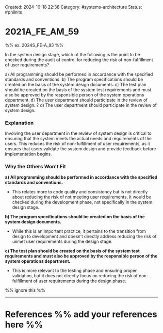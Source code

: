 Created: 2024-10-18 22:38
Category:  #systems-architecture
Status: #philnits



# 2021A_FE_AM_59

%% ex. 2024S_FE-A_83 %%

In the system design stage, which of the following is the point to be checked during the audit of control for reducing the risk of non-fulfillment of user requirements?

a) All programming should be performed in accordance with the specified standards and conventions.
b) The program specifications should be created on the basis of the system design documents.
c) The test plan should be created on the basis of the system test requirements and must also be approved by the responsible person of the system operations department.
d) The user department should participate in the review of system design.
?
d) The user department should participate in the review of system design.
### Explanation

Involving the user department in the review of system design is critical to ensuring that the system meets the actual needs and requirements of the users. This reduces the risk of non-fulfillment of user requirements, as it ensures that users validate the system design and provide feedback before implementation begins.
### Why the Others Won't Fit

**a) All programming should be performed in accordance with the specified standards and conventions.**

- This relates more to code quality and consistency but is not directly about reducing the risk of not meeting user requirements. It would be checked during the development phase, not specifically in the system design stage.

**b) The program specifications should be created on the basis of the system design documents.**

- While this is an important practice, it pertains to the transition from design to development and doesn't directly address reducing the risk of unmet user requirements during the design stage.

**c) The test plan should be created on the basis of the system test requirements and must also be approved by the responsible person of the system operations department.**

- This is more relevant to the testing phase and ensuring proper validation, but it does not directly focus on reducing the risk of non-fulfillment of user requirements during the design phase.





%% ignore this %%

---









# References %% add your references here %%
